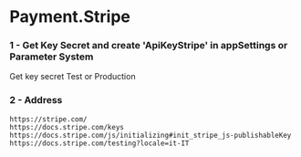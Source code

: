 # Payment.Stripe

### 1 - Get Key Secret and create 'ApiKeyStripe' in appSettings or Parameter System

Get key secret Test or Production

### 2 - Address

```
https://stripe.com/
https://docs.stripe.com/keys
https://docs.stripe.com/js/initializing#init_stripe_js-publishableKey
https://docs.stripe.com/testing?locale=it-IT
```